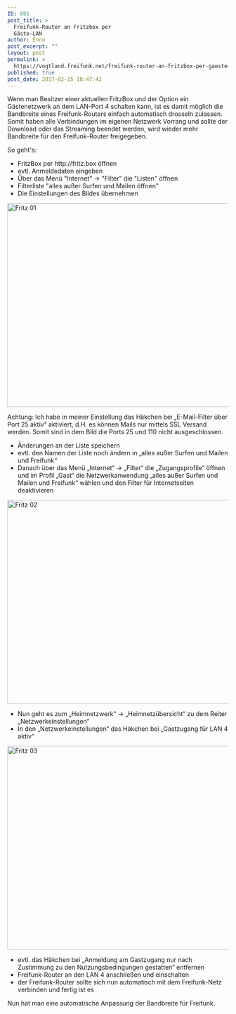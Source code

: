 ```yaml
---
ID: 691
post_title: >
  Freifunk-Router an Fritzbox per
  Gäste-LAN
author: Enno
post_excerpt: ""
layout: post
permalink: >
  https://vogtland.freifunk.net/freifunk-router-an-fritzbox-per-gaeste-lan/
published: true
post_date: 2017-02-15 18:47:42
---
```

<div id="pl-691"  class="panel-layout" ><div id="pg-691-0"  class="panel-grid panel-no-style" ><div id="pgc-691-0-0"  class="panel-grid-cell"  data-weight="1" ><div id="panel-691-0-0-0" class="so-panel widget widget_sow-editor panel-first-child" data-index="0" data-style="{&quot;background_display&quot;:&quot;tile&quot;}" ><div class="so-widget-sow-editor so-widget-sow-editor-base">
<div class="siteorigin-widget-tinymce textwidget">
	<p>Wenn man Besitzer einer aktuellen FritzBox und der Option ein Gästenetzwerk an dem LAN-Port 4 schalten kann, ist es damit möglich die Bandbreite eines Freifunk-Routers einfach automatisch drosseln zulassen. Somit haben alle Verbindungen im eigenen Netzwerk Vorrang und sollte der Download oder das Streaming beendet werden, wird wieder mehr Bandbreite für den Freifunk-Router freigegeben.</p><p>So geht's:</p><ul><li>FritzBox per http://fritz.box öffnen</li><li>evtl. Anmeldedaten eingeben</li><li>Über das Menü "Internet" -&gt; "Filter" die "Listen" öffnen</li><li>Filterliste "alles außer Surfen und Mailen öffnen"</li><li>Die Einstellungen des Bildes übernehmen</li></ul></div>
</div></div><div id="panel-691-0-0-1" class="so-panel widget widget_sow-image" data-index="1" data-style="{&quot;class&quot;:&quot;lightbox&quot;,&quot;background_image_attachment&quot;:false,&quot;background_display&quot;:&quot;tile&quot;}" ><div class="lightbox panel-widget-style panel-widget-style-for-691-0-0-1" ><div class="so-widget-sow-image so-widget-sow-image-default-46f30e3d504b">

<div class="sow-image-container">
	<img src="https://vogtland.freifunk.net/wordpress/wp-content/uploads/2017/09/Fritz-01-1024x660.png" width="720" height="464" srcset="https://vogtland.freifunk.net/wordpress/wp-content/uploads/2017/09/Fritz-01-1024x660.png 1024w, https://vogtland.freifunk.net/wordpress/wp-content/uploads/2017/09/Fritz-01-300x193.png 300w, https://vogtland.freifunk.net/wordpress/wp-content/uploads/2017/09/Fritz-01-768x495.png 768w" sizes="(max-width: 720px) 100vw, 720px" title="Fritz 01" 		class="so-widget-image"/>
</div>

</div></div></div><div id="panel-691-0-0-2" class="so-panel widget widget_sow-editor" data-index="2" data-style="{&quot;background_display&quot;:&quot;tile&quot;}" ><div class="so-widget-sow-editor so-widget-sow-editor-base">
<div class="siteorigin-widget-tinymce textwidget">
	<p><span class="s2">Achtung: Ich habe in meiner Einstellung das Häkchen bei „E-Mail-Filter über Port 25 aktiv“ aktiviert, d.H. es können Mails nur mittels SSL Versand werden. Somit sind in dem Bild die Ports 25 und 110 nicht ausgeschlossen.</span></p><ul class="ol1"><li class="li1"><span class="s2">Änderungen an der Liste speichern</span></li><li class="li1"><span class="s2">evtl. den Namen der Liste noch ändern in „alles außer Surfen und Mailen und Freifunk“</span></li><li class="li1"><span class="s2">Danach über das Menü „Internet“ -&gt; „Filter“ die „Zugangsprofile“ öffnen und im Profil „Gast“ die Netzwerkanwendung „alles außer Surfen und Mailen und Freifunk“ wählen und den Filter für Internetseiten deaktivieren</span></li></ul></div>
</div></div><div id="panel-691-0-0-3" class="so-panel widget widget_sow-image" data-index="3" data-style="{&quot;background_image_attachment&quot;:false,&quot;background_display&quot;:&quot;tile&quot;}" ><div class="so-widget-sow-image so-widget-sow-image-default-46f30e3d504b">

<div class="sow-image-container">
	<img src="https://vogtland.freifunk.net/wordpress/wp-content/uploads/2017/09/Fritz-02-1024x660.png" width="720" height="464" srcset="https://vogtland.freifunk.net/wordpress/wp-content/uploads/2017/09/Fritz-02-1024x660.png 1024w, https://vogtland.freifunk.net/wordpress/wp-content/uploads/2017/09/Fritz-02-300x193.png 300w, https://vogtland.freifunk.net/wordpress/wp-content/uploads/2017/09/Fritz-02-768x495.png 768w" sizes="(max-width: 720px) 100vw, 720px" title="Fritz 02" 		class="so-widget-image"/>
</div>

</div></div><div id="panel-691-0-0-4" class="so-panel widget widget_sow-editor" data-index="4" data-style="{&quot;background_display&quot;:&quot;tile&quot;}" ><div class="so-widget-sow-editor so-widget-sow-editor-base">
<div class="siteorigin-widget-tinymce textwidget">
	<ul class="ol1"><li class="li1"><span class="s2">Nun geht es zum „Heimnetzwerk“ -&gt; „Heimnetzübersicht“ zu dem Reiter „Netzwerkeinstellungen“</span></li><li class="li1"><span class="s2">In den „Netzwerkeinstellungen“ das Häkchen bei „Gastzugang für LAN 4 aktiv“</span></li></ul></div>
</div></div><div id="panel-691-0-0-5" class="so-panel widget widget_sow-image" data-index="5" data-style="{&quot;background_image_attachment&quot;:false,&quot;background_display&quot;:&quot;tile&quot;}" ><div class="so-widget-sow-image so-widget-sow-image-default-46f30e3d504b">

<div class="sow-image-container">
	<img src="https://vogtland.freifunk.net/wordpress/wp-content/uploads/2017/09/Fritz-04-1024x660.png" width="720" height="464" srcset="https://vogtland.freifunk.net/wordpress/wp-content/uploads/2017/09/Fritz-04-1024x660.png 1024w, https://vogtland.freifunk.net/wordpress/wp-content/uploads/2017/09/Fritz-04-300x193.png 300w, https://vogtland.freifunk.net/wordpress/wp-content/uploads/2017/09/Fritz-04-768x495.png 768w" sizes="(max-width: 720px) 100vw, 720px" title="Fritz 03" 		class="so-widget-image"/>
</div>

</div></div><div id="panel-691-0-0-6" class="so-panel widget widget_sow-editor panel-last-child" data-index="6" data-style="{&quot;background_display&quot;:&quot;tile&quot;}" ><div class="so-widget-sow-editor so-widget-sow-editor-base">
<div class="siteorigin-widget-tinymce textwidget">
	<ul class="ol1"><li class="li1"><span class="s2">evtl. das Häkchen bei „Anmeldung am Gastzugang nur nach Zustimmung zu den Nutzungsbedingungen gestatten“ entfernen</span></li><li class="li1"><span class="s2">Freifunk-Router an den LAN 4 anschließen und einschalten</span></li><li class="li1"><span class="s2">der Freifunk-Router sollte sich nun automatisch mit dem Freifunk-Netz verbinden und fertig ist es</span></li></ul><p class="p1"><span class="s2">Nun hat man eine automatische Anpassung der Bandbreite für Freifunk.</span></p></div>
</div></div></div></div></div>